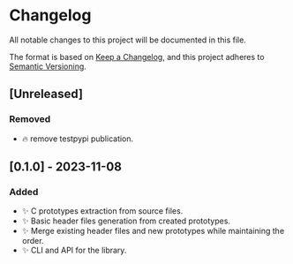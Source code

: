 # Changelog

All notable changes to this project will be documented in this file.

The format is based on [Keep a Changelog](https://keepachangelog.com/en/1.1.0/),
and this project adheres to [Semantic Versioning](https://semver.org/spec/v2.0.0.html).


## [Unreleased]

### Removed

- :fire: remove testpypi publication.

## [0.1.0] - 2023-11-08

### Added

- :sparkles: C prototypes extraction from source files.
- :sparkles: Basic header files generation from created prototypes.
- :sparkles: Merge existing header files and new prototypes while maintaining the order.
- :sparkles: CLI and API for the library.
